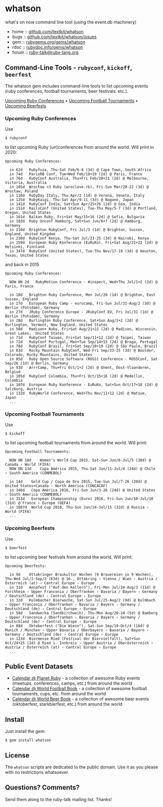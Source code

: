 # whatson

what's on now command line tool (using the event.db machinery)

* home  :: [github.com/textkit/whatson](https://github.com/textkit/whatson)
* bugs  :: [github.com/textkit/whatson/issues](https://github.com/textkit/whatson/issues)
* gem   :: [rubygems.org/gems/whatson](https://rubygems.org/gems/whatson)
* rdoc  :: [rubydoc.info/gems/whatson](http://rubydoc.info/gems/whatson)
* forum :: [ruby-talk@ruby-lang.org](http://www.ruby-lang.org/en/community/mailing-lists)


## Command-Line Tools - `rubyconf`, `kickoff`, `beerfest`

The whatson gem includes command-line tools
to list upcoming events (ruby conferences, football tournaments, beer festivals. etc.).

[Upcoming Ruby Conferences](#upcoming-ruby-conferences)   •
[Upcoming Football Tournaments](#upcoming-football-tournaments)  •
[Upcoming Beerfests](#upcoming-beerfests)


### Upcoming Ruby Conferences

Use

```
$ rubyconf
```

to list upcoming Ruby (un)conferences from around the world. Will print in 2020:

```
Upcoming Ruby Conferences:

  in 62d   Rubyfuza, Thu-Sat Feb/6-8 (3d) @ Cape Town, South Africa
  in 74d   ParisRB Conf, Tue+Wed Feb/18+19 (2d) @ Paris, France
  in 76d   RubyConf Australia, Thu+Fri Feb/20+21 (2d) @ Melbourne, Victoria, Australia
  in 105d  Wrocław <3 Ruby (wroclove.rb), Fri-Sun Mar/20-22 (3d) @ Wrocław, Poland
  in 118d  RubyDay Italy, Thu Apr/2 (1d) @ Verona, Veneto, Italy
  in 125d  RubyKaigi, Thu-Sat Apr/9-11 (3d) @ Nagano, Japan
  in 141d  RubyConf India, Sat+Sun Apr/25+26 (2d) @ Goa, India
  in 151d  RailsConf (United States), Tue-Thu May/5-7 (3d) @ Portland, Oregon, United States
  in 161d  Balkan Ruby, Fri+Sat May/15+16 (2d) @ Sofia, Bulgaria
  in 183d  Ruby Unconf Hamburg, Sat+Sun Jun/6+7 (2d) @ Hamburg, Germany
  in 210d  Brighton RubyConf, Fri Jul/3 (1d) @ Brighton, Sussex, England, United Kingdom
  in 230d  RubyConf Kenya, Thu-Sat Jul/23-25 (3d) @ Nairobi, Kenya
  in 259d  European Ruby Konference (EuRuKo), Fri+Sat Aug/21+22 (2d) @ Helsinki, Finnland
  in 347d  RubyConf (United States), Tue-Thu Nov/17-19 (3d) @ Houston, Texas, United States
```

and back in 2015

```
Upcoming Ruby Conferences:

  NOW ON 2d   RubyMotion Conference - #inspect, Wed+Thu Jul/1+2 (2d) @ Paris, France

  in 18d   Brighton Ruby Conference, Mon Jul/20 (1d) @ Brighton, East Sussex, England
  in 27d   European Ruby Camp - eurucamp, Fri-Sun Jul/31-Aug/2 (3d) @ Berlin (Potsdam), Germany
  in 27d   JRuby Conference Europe - JRubyConf EU, Fri Jul/31 (1d) @ Berlin (Potsdam), Germany
  in 28d   Burlington Ruby Conference, Sat+Sun Aug/1+2 (2d) @ Burlington, Vermont, New England, United States
  in 50d   Madison+ Ruby, Fri+Sat Aug/21+22 (2d) @ Madison, Wisconsin, Great Lakes,  United States
  in 71d   RubyConf Taiwan, Fri+Sat Sep/11+12 (2d) @ Taipei, Taiwan
  in 72d   RubyConf Portugal, Mon+Tue Sep/14+15 (2d) @ Braga, Portugal
  in 78d   RubyConf Brasil, Fri+Sat Sep/18+19 (2d) @ São Paulo, Brazil
  in 83d   Rocky Mountain RubyConf, Wed-Fri Sep/23-25 (3d) @ Boulder, Colorado, Rocky Mountains, United States
  in 85d   Ruby Open Source Software (ROSS) Conference - ROSSConf, Sat Sep/26 (1d) @ Berlin, Germany
  in 93d   ArrrCamp, Thu+Fri Oct/1+2 (2d) @ Ghent, Oost-Vlaanderen, Belgium
  in 105d  RubyConf Colombia, Thu+Fri Oct/15+16 (2d) @ Medellin, Colombia
  in 107d  European Ruby Konference - EuRuKo, Sat+Sun Oct/17+18 (2d) @ Salzburg, Austria
  in 132d  RubyWorld Conference, Wed+Thu Nov/11+12 (2d) @ Matsue, Japan
  ...
```



### Upcoming Football Tournaments

Use

```
$ kickoff
```

to list upcoming football tournaments from around the world. Will print:

```
Upcoming Football Tournaments:

  NOW ON 18d    Women's World Cup 2015, Sat-Sun Jun/6-Jul/5 (30d) @ Canada › World (FIFA)
  NOW ON 13d    Copa América 2015, Thu-Sat Jun/11-Jul/4 (24d) @ Chile › South America (CONMEBOL)

  in 14d    Gold Cup / Copa de Oro 2015, Tue-Sun Jul/7-26 (20d) @ United States+Canada › North America (CONCACAF)
  in 346d   Copa América 2016, Fri-Sun Jun/3-26 (24d) @ United States › South America (CONMEBOL)
  in 353d   European Championship (Euro) 2016, Fri-Sun Jun/10-Jul/10 (31d) @ France › Europe (UEFA)
  in 1087d  World Cup 2018, Thu-Sun Jun/14-Jul/15 (32d) @ Russia › World (FIFA)
  ...
```


### Upcoming Beerfests

Use

```
$ beerfest
```

to list upcoming beer festivals from around the world. Will print:

```
Upcoming Beerfests:

  in 9d    Ottakringer Braukultur Wochen (9 Brauereien in 9 Wochen), Thu-Wed Jul/2-Sep/2 (63d) @ 16., Ottakring › Vienna / Wien › Austria / Österreich (at) › Central Europe › Europe
  in 31d   Annafest ("Auf den Kellern"), Fri-Mon Jul/24-Aug/3 (11d) @ Forchheim › Upper Franconia / Oberfranken › Bavaria / Bayern › Germany / Deutschland (de) › Central Europe › Europe
  in 32d   Kulmbacher Bierwoche, Sat-Sun Jul/25-Aug/2 (9d) @ Kulmbach › Upper Franconia / Oberfranken › Bavaria / Bayern › Germany / Deutschland (de) › Central Europe › Europe
  in 58d   Sandwerka (Sandkirchweih), Thu-Mon Aug/20-24 (5d) @ Bamberg › Upper Franconia / Oberfranken › Bavaria / Bayern › Germany / Deutschland (de) › Central Europe › Europe
  in 88d   Oktoberfest ("Die Wiesn"), Sat-Sun Sep/19-Oct/4 (16d) @ Munich / München › Upper Bavaria / Oberbayern › Bavaria / Bayern › Germany / Deutschland (de) › Central Europe › Europe
  in 123d  Biermesse Ried (Festival der Biervielfalt), Sat+Sun Oct/24+25 (2d) @ Ried i. Innkreis › Upper Austria / Oberösterreich › Austria / Österreich (at) › Central Europe › Europe
  ...
```



## Public Event Datasets

- [Calendar @ Planet Ruby](https://github.com/planetruby/calendar) - a collection of awesome Ruby events (meetups, conferences, camps, etc.) from around the world
- [Calendar @ World Football Book](https://github.com/footballbook/calendar) - a collection of awesome football tournaments, cups, etc. from around the world
- [Calendar @ World Beer Book](https://github.com/beerbook/calendar) - a collection of awesome beer events (oktoberfest, starkbierfest, etc.) from around the world



## Install

Just install the gem:

    $ gem install whatson


## License

The `whatson` scripts are dedicated to the public domain.
Use it as you please with no restrictions whatsoever.


## Questions? Comments?

Send them along to the ruby-talk mailing list.
Thanks!
